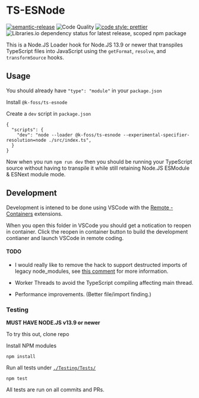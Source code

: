 # TS-ESNode

[![semantic-release](https://img.shields.io/badge/%20%20%F0%9F%93%A6%F0%9F%9A%80-semantic--release-e10079.svg)](https://github.com/semantic-release/semantic-release)
![Code Quality](https://github.com/K-FOSS/TS-ESNode/workflows/Code%20Quality/badge.svg)
[![code style: prettier](https://img.shields.io/badge/code_style-prettier-ff69b4.svg?style=flat-square)](https://github.com/prettier/prettier)
![Libraries.io dependency status for latest release, scoped npm package](https://img.shields.io/librariesio/release/npm/@k-foss/ts-esnode)

This is a Node.JS Loader hook for Node.JS 13.9 or newer that transpiles TypeScript files into JavaScript using the `getFormat`, `resolve`, and `transformSource` hooks.

## Usage

You should already have `"type": "module"` in your `package.json`

Install `@k-foss/ts-esnode`

Create a `dev` script in `package.json`

```
{
  "scripts": {
    "dev": "node --loader @k-foss/ts-esnode --experimental-specifier-resolution=node ./src/index.ts",
  }
}
```

Now when you run `npm run dev` then you should be running your TypeScript source without having to transpile it while still retaining Node.JS ESModule & ESNext module mode.

## Development

Development is intened to be done using VSCode with the [Remote - Containers](https://marketplace.visualstudio.com/items?itemName=ms-vscode-remote.remote-containers) extensions.

When you open this folder in VSCode you should get a notication to reopen in container. Click the reopen in container button to build the development contianer and launch VSCode in remote coding.

#### TODO

- I would really like to remove the hack to support destructed imports of legacy node_modules, see [this comment](https://github.com/K-FOSS/TS-ESNode/issues/1#issuecomment-596750379) for more information.

- Worker Threads to avoid the TypeScript compiling affecting main thread.

- Performance improvements. (Better file/import finding.)

### Testing

**MUST HAVE NODE.JS v13.9 or newer**

To try this out, clone repo

Install NPM modules

```
npm install
```

Run all tests under [`./Testing/Tests/`](./Testing/Tests/)

```
npm test
```

All tests are run on all commits and PRs.
